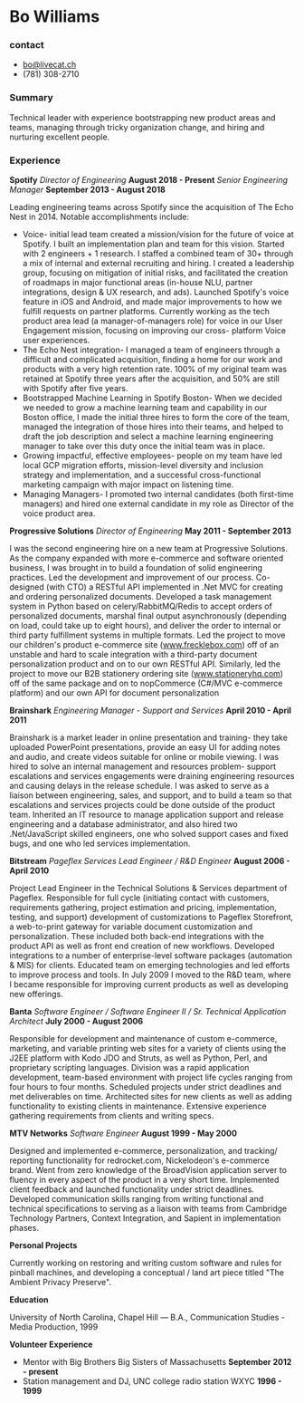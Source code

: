 # Bo Williams

### contact
* bo@livecat.ch
* (781) 308-2710

### Summary

Technical leader with experience bootstrapping new product areas and teams, managing through tricky organization change, and hiring and nurturing excellent people.

### Experience

**Spotify**
*Director of Engineering* __August 2018 - Present__
*Senior Engineering Manager* __September 2013 - August 2018__

Leading engineering teams across Spotify since the acquisition of The Echo Nest in 2014. Notable accomplishments include:
* Voice- initial lead team created a mission/vision for the future of voice at Spotify. I built an implementation plan and team for this vision. Started with 2 engineers + 1 research. I staffed a combined team of 30+ through a mix of internal and external recruiting and hiring. I created a leadership group, focusing on mitigation of initial risks, and facilitated the creation of roadmaps in major functional areas (in-house NLU, partner integrations, design & UX research, and ads). Launched Spotify's voice feature in iOS and Android, and made major improvements to how we fulfill requests on partner platforms. Currently working as the tech product area lead (a manager-of-managers role) for voice in our User Engagement mission, focusing on improving our cross- platform Voice user experiences.
* The Echo Nest integration- I managed a team of engineers through a difficult and complicated acquisition, finding a home for our work and products with a very high retention rate. 100% of my original team was retained at Spotify three years after the acquisition, and 50% are still with Spotify after five years.
* Bootstrapped Machine Learning in Spotify Boston-
When we decided we needed to grow a machine learning team and capability in our Boston office, I made the initial three hires to form the core of the team, managed the integration of those hires into their teams, and helped to draft the job description and select a machine learning engineering manager to take over this duty once the initial team was in place.
* Growing impactful, effective employees- people on my team have led local GCP migration efforts, mission-level diversity and inclusion strategy and implementation, and a successful cross-functional marketing campaign with major impact on listening time.
* Managing Managers- I promoted two internal candidates (both first-time managers) and hired one external candidate in my role as Director of the voice product area.

**Progressive Solutions**
*Director of Engineering* __May 2011 - September 2013__

I was the second engineering hire on a new team at Progressive Solutions. As the company expanded with more e-commerce and software oriented business, I was brought in to build a foundation of solid engineering practices. Led the development and improvement of our process. Co-designed (with CTO) a RESTful API implemented in .Net MVC for creating and ordering personalized documents. Developed a task management system in Python based on celery/RabbitMQ/Redis to accept orders of personalized documents, marshal final output asynchronously (depending on load, could take up to eight hours), and deliver the order to internal or third party fulfillment systems in multiple formats. Led the project to move our children's product e-commerce site (www.frecklebox.com) off of an unstable and hard to scale integration with a third-party document personalization product and on to our own RESTful API. Similarly, led the project to move our B2B stationery ordering site (www.stationeryhq.com) off of the same package and on to nopCommerce (C#/MVC e-commerce platform) and our own API for document personalization

**Brainshark**
*Engineering Manager - Support and Services* __April 2010 - April 2011__

Brainshark is a market leader in online presentation and training- they take uploaded PowerPoint presentations, provide an easy UI for adding notes and audio, and create videos suitable for online or mobile viewing. I was hired to solve an internal management and resources problem- support escalations and services engagements were draining engineering resources and causing delays in the release schedule. I was asked to serve as a liaison between engineering, sales, and support, and to build a team so that escalations and services projects could be done outside of the product team. Inherited an IT resource to manage application support and release engineering and a database administrator, and also hired two .Net/JavaScript skilled engineers, one who solved support cases and fixed bugs, and one who led services implementation.

**Bitstream**
*Pageflex Services Lead Engineer / R&D Engineer* __August 2006 - April 2010__

Project Lead Engineer in the Technical Solutions & Services department of Pageflex. Responsible for full cycle (initiating contact with customers, requirements gathering, project estimation and pricing, implementation, testing, and support) development of customizations to Pageflex Storefront, a web-to-print gateway for variable document customization and personalization. These included both back-end integrations with the product API as well as front end creation of new workflows. Developed integrations to a number of enterprise-level software packages (automation & MIS) for clients. Educated team on emerging technologies and led efforts to improve process and tools. In July 2009 I moved to the R&D team, where I became responsible for improving current products as well as developing new offerings.

**Banta**
*Software Engineer / Software Engineer II / Sr. Technical Application Architect* __July 2000 - August 2006__

Responsible for development and maintenance of custom e-commerce, marketing, and variable printing web sites for a variety of clients using the J2EE platform with Kodo JDO and Struts, as well as Python, Perl, and proprietary scripting languages. Division was a rapid application development, team-based environment with project life cycles ranging from four hours to four months. Scheduled projects under strict deadlines and met deliverables on time. Architected sites for new clients as well as adding functionality to existing clients in maintenance. Extensive experience gathering requirements from clients and writing specs.

**MTV Networks**
*Software Engineer* __August 1999 - May 2000__

Designed and implemented e-commerce, personalization, and tracking/ reporting functionality for redrocket.com, Nickelodeon's e-commerce brand. Went from zero knowledge of the BroadVision application server to fluency in every aspect of the product in a very short time. Implemented client feedback and launched functionality under strict deadlines. Developed communication skills ranging from writing functional and technical specifications to serving as a liaison with teams from Cambridge Technology Partners, Context Integration, and Sapient in implementation phases.

**Personal Projects**

Currently working on restoring and writing custom software and rules for pinball machines, and developing a conceptual / land art piece titled "The Ambient Privacy Preserve".

**Education**

University of North Carolina, Chapel Hill — B.A., Communication Studies - Media Production, 1999

**Volunteer Experience**

* Mentor with Big Brothers Big Sisters of Massachusetts __September 2012 - present__
* Station management and DJ, UNC college radio station WXYC __1996 - 1999__